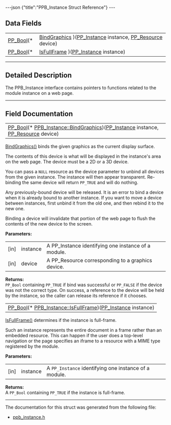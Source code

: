 ---json {"title":"PPB\_Instance Struct Reference"} ---

Data Fields
-----------

<table><tbody><tr class="odd"><td style="text-align: right;"><a href="/docs/native-client/pepper_beta/c/group___enums#ga4f272d99be14aacafe08dfd4ef830918" class="el">PP_Bool</a>(* </td><td><a href="/docs/native-client/pepper_beta/c/struct_p_p_b___instance__1__0#ae5b0da2fc0975c82213f687d96434625" class="el">BindGraphics</a> )(<a href="/docs/native-client/pepper_beta/c/group___typedefs#ga89b662403e6a687bb914b80114c0d19d" class="el">PP_Instance</a> instance, <a href="/docs/native-client/pepper_beta/c/group___typedefs#gafdc3895ee80f4750d0d95ae1b677e9b7" class="el">PP_Resource</a> device)</td></tr><tr class="even"><td style="text-align: right;"><a href="/docs/native-client/pepper_beta/c/group___enums#ga4f272d99be14aacafe08dfd4ef830918" class="el">PP_Bool</a>(* </td><td><a href="/docs/native-client/pepper_beta/c/struct_p_p_b___instance__1__0#a1a7dc39b5aa46596c91299047c6ab8b2" class="el">IsFullFrame</a> )(<a href="/docs/native-client/pepper_beta/c/group___typedefs#ga89b662403e6a687bb914b80114c0d19d" class="el">PP_Instance</a> instance)</td></tr></tbody></table>

------------------------------------------------------------------------

<span id="details" class="anchor" style="margin: 0;"></span>

Detailed Description
--------------------

The PPB\_Instance interface contains pointers to functions related to the module instance on a web page.

------------------------------------------------------------------------

Field Documentation
-------------------

<span id="ae5b0da2fc0975c82213f687d96434625" class="anchor" style="margin: 0;"></span>

<table><tbody><tr class="odd"><td><a href="/docs/native-client/pepper_beta/c/group___enums#ga4f272d99be14aacafe08dfd4ef830918" class="el">PP_Bool</a>(* <a href="/docs/native-client/pepper_beta/c/struct_p_p_b___instance__1__0#ae5b0da2fc0975c82213f687d96434625" class="el">PPB_Instance::BindGraphics</a>)(<a href="/docs/native-client/pepper_beta/c/group___typedefs#ga89b662403e6a687bb914b80114c0d19d" class="el">PP_Instance</a> instance, <a href="/docs/native-client/pepper_beta/c/group___typedefs#gafdc3895ee80f4750d0d95ae1b677e9b7" class="el">PP_Resource</a> device)</td></tr></tbody></table>

<a href="/docs/native-client/pepper_beta/c/struct_p_p_b___instance__1__0#ae5b0da2fc0975c82213f687d96434625" class="el" title="BindGraphics() binds the given graphics as the current display surface.">BindGraphics()</a> binds the given graphics as the current display surface.

The contents of this device is what will be displayed in the instance's area on the web page. The device must be a 2D or a 3D device.

You can pass a `NULL` resource as the device parameter to unbind all devices from the given instance. The instance will then appear transparent. Re-binding the same device will return `PP_TRUE` and will do nothing.

Any previously-bound device will be released. It is an error to bind a device when it is already bound to another instance. If you want to move a device between instances, first unbind it from the old one, and then rebind it to the new one.

Binding a device will invalidate that portion of the web page to flush the contents of the new device to the screen.

**Parameters:**  
<table><tbody><tr class="odd"><td>[in]</td><td>instance</td><td>A PP_Instance identifying one instance of a module.</td></tr><tr class="even"><td>[in]</td><td>device</td><td>A PP_Resource corresponding to a graphics device.</td></tr></tbody></table>

<!-- -->

**Returns:**  
`PP_Bool` containing `PP_TRUE` if bind was successful or `PP_FALSE` if the device was not the correct type. On success, a reference to the device will be held by the instance, so the caller can release its reference if it chooses.

<span id="a1a7dc39b5aa46596c91299047c6ab8b2" class="anchor" style="margin: 0;"></span>

<table><tbody><tr class="odd"><td><a href="/docs/native-client/pepper_beta/c/group___enums#ga4f272d99be14aacafe08dfd4ef830918" class="el">PP_Bool</a>(* <a href="/docs/native-client/pepper_beta/c/struct_p_p_b___instance__1__0#a1a7dc39b5aa46596c91299047c6ab8b2" class="el">PPB_Instance::IsFullFrame</a>)(<a href="/docs/native-client/pepper_beta/c/group___typedefs#ga89b662403e6a687bb914b80114c0d19d" class="el">PP_Instance</a> instance)</td></tr></tbody></table>

<a href="/docs/native-client/pepper_beta/c/struct_p_p_b___instance__1__0#a1a7dc39b5aa46596c91299047c6ab8b2" class="el" title="IsFullFrame() determines if the instance is full-frame.">IsFullFrame()</a> determines if the instance is full-frame.

Such an instance represents the entire document in a frame rather than an embedded resource. This can happen if the user does a top-level navigation or the page specifies an iframe to a resource with a MIME type registered by the module.

**Parameters:**  
<table><tbody><tr class="odd"><td>[in]</td><td>instance</td><td>A <code>PP_Instance</code> identifying one instance of a module.</td></tr></tbody></table>

<!-- -->

**Returns:**  
A `PP_Bool` containing `PP_TRUE` if the instance is full-frame.

------------------------------------------------------------------------

The documentation for this struct was generated from the following file:

-   <a href="/docs/native-client/pepper_beta/c/ppb__instance_8h/" class="el">ppb_instance.h</a>
